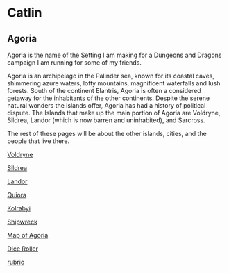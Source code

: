 # Catlin 
## Agoria

Agoria is the name of the Setting I am making for a Dungeons and Dragons campaign I am running for some of my friends.

Agoria is an archipelago in the Palinder sea, known for its coastal caves, shimmering azure waters, lofty mountains, magnificent waterfalls and lush forests. South of the continent Elantris, Agoria is often a considered getaway for the inhabitants of the other continents. Despite the serene natural wonders the islands offer, Agoria has had a history of political dispute. The Islands that make up the main portion of Agoria are Voldryne, Sildrea, Landor (which is now barren and uninhabited), and Sarcross. 

The rest of these pages will be about the other islands, cities, and the people that live there.


[Voldryne]( https://chocomelody1.github.io/Voldryne/)

[Sildrea](https://chocomelody1.github.io/Sildrea/)

[Landor]( https://chocomelody1.github.io/Landor/)

[Quiora]( https://chocomelody1.github.io/Quiora/)

[Kolrabyi](https://chocomelody1.github.io/Kolrabyi/)

[Shipwreck]( https://chocomelody1.github.io/Shipwreck/)

[Map of Agoria]( https://chocomelody1.github.io/Map/)

[Dice Roller]( https://chocomelody1.github.io/Dice-Roller/)

[rubric]( https://chocomelody1.github.io/gfdsgsgds/)

